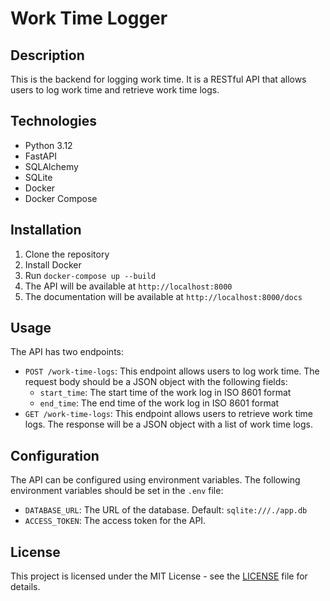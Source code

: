 # Work Time Logger

## Description
This is the backend for logging work time. It is a RESTful API that allows users to log work time and retrieve work time logs.

## Technologies
- Python 3.12
- FastAPI
- SQLAlchemy
- SQLite
- Docker
- Docker Compose

## Installation
1. Clone the repository
2. Install Docker
3. Run `docker-compose up --build`
4. The API will be available at `http://localhost:8000`
5. The documentation will be available at `http://localhost:8000/docs`

## Usage
The API has two endpoints:
- `POST /work-time-logs`: This endpoint allows users to log work time. The request body should be a JSON object with the following fields:
  - `start_time`: The start time of the work log in ISO 8601 format
  - `end_time`: The end time of the work log in ISO 8601 format
- `GET /work-time-logs`: This endpoint allows users to retrieve work time logs. The response will be a JSON object with a list of work time logs.

## Configuration
The API can be configured using environment variables. The following environment variables should be set in the `.env` file:
- `DATABASE_URL`: The URL of the database. Default: `sqlite:///./app.db`
- `ACCESS_TOKEN`: The access token for the API.

## License
This project is licensed under the MIT License - see the [LICENSE](LICENSE) file for details.
```
